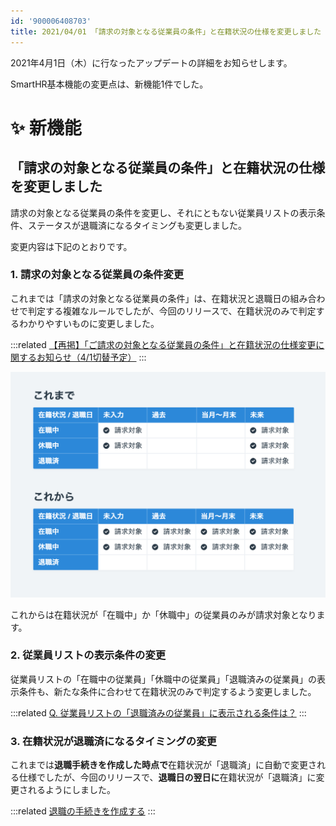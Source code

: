 ```yaml
---
id: '900006408703'
title: 2021/04/01 「請求の対象となる従業員の条件」と在籍状況の仕様を変更しました
---
```

2021年4月1日（木）に行なったアップデートの詳細をお知らせします。

SmartHR基本機能の変更点は、新機能1件でした。

# ✨ 新機能

## 「請求の対象となる従業員の条件」と在籍状況の仕様を変更しました

請求の対象となる従業員の条件を変更し、それにともない従業員リストの表示条件、ステータスが退職済になるタイミングも変更しました。

変更内容は下記のとおりです。

### 1\. 請求の対象となる従業員の条件変更

これまでは「請求の対象となる従業員の条件」は、在籍状況と退職日の組み合わせで判定する複雑なルールでしたが、今回のリリースで、在籍状況のみで判定するわかりやすいものに変更しました。

:::related
[【再掲】「ご請求の対象となる従業員の条件」と在籍状況の仕様変更に関するお知らせ（4/1切替予定）](https://smarthr.jp/other/22960)
:::

![untitled.png](./untitled.png)

これからは在籍状況が「在職中」か「休職中」の従業員のみが請求対象となります。

### 2\. 従業員リストの表示条件の変更

従業員リストの「在職中の従業員」「休職中の従業員」「退職済みの従業員」の表示条件も、新たな条件に合わせて在籍状況のみで判定するよう変更しました。

:::related
[Q. 従業員リストの「退職済みの従業員」に表示される条件は？](https://knowledge.smarthr.jp/hc/ja/articles/360026106294)
:::

### 3\. 在籍状況が退職済になるタイミングの変更

これまでは**退職手続きを作成した時点で**在籍状況が「退職済」に自動で変更される仕様でしたが、今回のリリースで、**退職日の翌日に**在籍状況が「退職済」に変更されるようにしました。

:::related
[退職の手続きを作成する](https://knowledge.smarthr.jp/hc/ja/articles/360026103514)
:::
